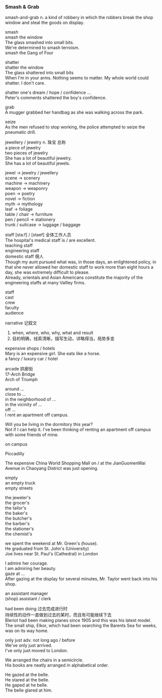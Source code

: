 ### Smash & Grab  
smash-and-grab n. a kind of robbery in which the robbers break the shop window and steal the goods on display.  
  
smash  
smash the window  
The glass smashed into small bits.  
We're determined to smash terroism.  
smash the Gang of Four  
  
shatter  
shatter the window  
The glass shattered into small bits  
When I'm in your arms. Nothing seems to matter. My whole world could shatter. I don't care.  
  
shatter one's dream / hope / confidence ...  
Peter's comments shattered the boy's confidence.  
  
grab  
A mugger grabbed her handbag as she was walking across the park.  
  
seize  
As the men refused to stop working, the police attempted to seize the pneumatic drill.  
  
jewellery / jewelry n. 珠宝 总称  
a piece of jewelry  
two pieces of jewelry  
She has a lot of beautiful jewelry.  
She has a lot of beautiful jewels.  
  
jewel -> jewelry / jewellery  
scene -> scenery  
machine -> machinery  
weapon -> weaponry  
poen -> poetry  
novel -> fiction  
myth -> mythology  
leaf -> foliage  
table / chair -> furniture  
pen / pencil -> stationery  
trunk / suitcase -> luggage / baggage  
  
staff [sta:f] / [staef] 全体工作人员  
The hospital's medical staff is / are excellent.  
teaching staff  
engineering staff  
domestic staff 佣人  
Though my aunt pursued what was, in those days, an enlightened policy, in that she never allowed her domestic staff to work more than eight hours a day, she was extremely difficult to please.  
Already, orientals and Asian Americans constitute the majority of the engineering staffs at many Vallley firms.  
  
staff  
cast  
crew  
faculty  
audience  
  
narrative 记叙文  
1. when, where, who, why, what and result  
2. 目的明确，线索清晰，描写生动，详略得当，局势多变  
  
expensive shops / hotels  
Mary is an expensive girl. She eats like a horse.  
a fancy / luxury car / hotel  
  
arcade 拱廊街  
17-Arch Bridge  
Arch of Triumph  
  
around ...  
close to ...  
in the neighborhood of ...  
in the vicinity of ...   
off ...  
I rent an apartment off campus.  
  
Will you be living in the dormitory this year?  
Not if I can help it. I've been thinking of renting an apartment off campus with some friends of mine.  
  
on campus  
  
Piccadilly  
  
The expensive China World Shopping Mall on / at the JianGuomenWai Avenue in Chaoyang District was just opening.  
  
empty  
an empty truck  
empty streets  
  
the jeweler's  
the grocer's  
the tailor's  
the baker's  
the butcher's  
the barber's  
the stationer's  
the chemist's  
  
we spent the weekend at Mr. Green's (house).  
He graduated from St. John's (University)  
Joe lives near St. Paul's (Cathedral) in London  
  
I admire her courage.  
I am admiring her beauty.  
gaze at ...  
After gazing at the display for several minutes, Mr. Taylor went back into his shop.  
  
an assistant manager  
(shop) assistant / clerk  
  
had been doing  过去完成进行时  
持续性的动作一直做到过去的某时，而且有可能继续下去  
Bleriot had been making planes since 1905 and this was his latest model.  
The small ship, Elkor, which had been searching the Barents Sea for weeks, was on its way home.  
  
only just adv. not long ago / before  
We've only just arrived.  
I've only just moved to London.  
  
We arranged the chairs in a semicircle.  
His books are neatly arranged in alphabetical order.  
  
He gazed at the belle.  
He stared at the belle.  
He gaped at he belle.  
The belle glared at him.  

